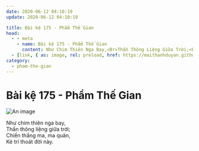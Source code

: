 ```yaml
---
date: 2020-06-12 04:10:19
update: 2020-06-12 04:10:19

title: Bài kệ 175 - Phẩm Thế Gian
head:
  - - meta
    - name: Bài kệ 175 - Phẩm Thế Gian
      content: Như Chim Thiên Nga Bay,<Br>Thần Thông Liệng Giữa Trời;<Br>Chiến Thắng Ma, Ma Quân,<Br>Kẻ Trí Thoát Đời Này.<Br>
  - [link, { as: image, rel: preload, href: https://maithanhduyan.github.io/kinh-phap-cu/img/pham-the-gian/pham-the-gian-175.jpg }]
category:
  - pham-the-gian
---
```


# Bài kệ 175 - Phẩm Thế Gian

![An image](/img/pham-the-gian/pham-the-gian-175.jpg)

Như chim thiên nga bay,<br>Thần thông liệng giữa trời;<br>Chiến thắng ma, ma quân,<br>Kẻ trí thoát đời này.<br>
